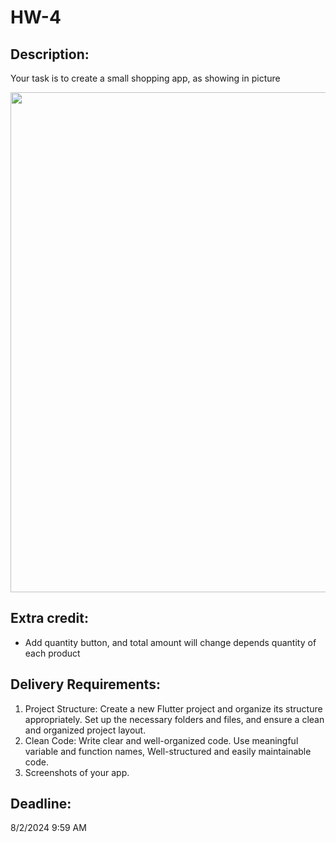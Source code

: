 # HW-4

## Description:
Your task is to create a small shopping app, as showing in picture   


<img src="https://github.com/FlutterBootCamps/HW-4/assets/94991478/656d742f-8870-487c-a805-f9cd8dec7b88" width=800/>

## Extra credit:
-	Add quantity button, and total amount will change depends quantity of each product

## Delivery Requirements:
1.	Project Structure: Create a new Flutter project and organize its structure appropriately. Set up the necessary folders and files, and ensure a clean and organized project layout. 
2.	Clean Code: Write clear and well-organized code. Use meaningful variable and function names, Well-structured and easily maintainable code.
3.	Screenshots of your app.



## Deadline: 
8/2/2024  9:59 AM
